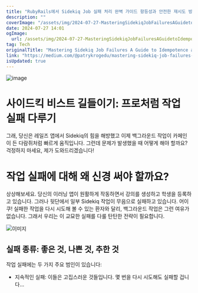 ```yaml
---
title: "RubyRails에서 Sidekiq Job 실패 처리 완벽 가이드 항등성과 안전한 재시도 방법"
description: ""
coverImage: "/assets/img/2024-07-27-MasteringSidekiqJobFailuresAGuidetoIdempotenceandSafeRetriesinRubyonRails_0.png"
date: 2024-07-27 14:01
ogImage:
  url: /assets/img/2024-07-27-MasteringSidekiqJobFailuresAGuidetoIdempotenceandSafeRetriesinRubyonRails_0.png
tag: Tech
originalTitle: "Mastering Sidekiq Job Failures A Guide to Idempotence and Safe Retries in Ruby on Rails"
link: "https://medium.com/@patrykrogedu/mastering-sidekiq-job-failures-a-guide-to-idempotence-and-safe-retries-in-ruby-on-rails-0555c0d0b4d9"
isUpdated: true
---
```


![image](/assets/img/2024-07-27-MasteringSidekiqJobFailuresAGuidetoIdempotenceandSafeRetriesinRubyonRails_0.png)

# 사이드킥 비스트 길들이기: 프로처럼 작업 실패 다루기

그래, 당신은 레일즈 앱에서 Sidekiq의 힘을 해방했고 이제 백그라운드 작업이 카페인이 든 다람쥐처럼 빠르게 움직입니다. 그런데 문제가 발생했을 때 어떻게 해야 할까요? 걱정하지 마세요, 제가 도와드리겠습니다!

# 작업 실패에 대해 왜 신경 써야 할까요?

<!-- seedividend - 사각형 -->

<ins class="adsbygoogle"
     style="display:block"
     data-ad-client="ca-pub-4877378276818686"
     data-ad-slot="1898504329"
     data-ad-format="auto"
     data-full-width-responsive="true"></ins>

<script>
     (adsbygoogle = window.adsbygoogle || []).push({});
</script>

상상해보세요. 당신의 이러닝 앱이 원활하게 작동하면서 강의를 생성하고 학생을 등록하고 있습니다. 그러나 뒷단에서 일부 Sidekiq 작업이 무음으로 실패하고 있습니다. 어이쿠! 실패한 작업을 다시 시도해 볼 수 있는 환자와 달리, 백그라운드 작업은 그런 여유가 없습니다. 그래서 우리는 이 교묘한 실패를 다룰 탄탄한 전략이 필요합니다.

![이미지](/assets/img/2024-07-27-MasteringSidekiqJobFailuresAGuidetoIdempotenceandSafeRetriesinRubyonRails_1.png)

## 실패 종류: 좋은 것, 나쁜 것, 추한 것

작업 실패에는 두 가지 주요 범인이 있습니다:

<!-- seedividend - 사각형 -->

<ins class="adsbygoogle"
     style="display:block"
     data-ad-client="ca-pub-4877378276818686"
     data-ad-slot="1898504329"
     data-ad-format="auto"
     data-full-width-responsive="true"></ins>

<script>
     (adsbygoogle = window.adsbygoogle || []).push({});
</script>

- 지속적인 실패: 이들은 고집스러운 것들입니다. 몇 번을 다시 시도해도 실패할 겁니다...

